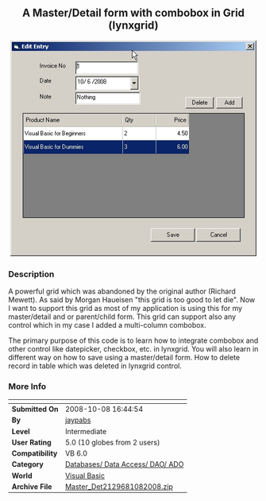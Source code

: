﻿<div align="center">

## A Master/Detail form with combobox in Grid \(lynxgrid\)

<img src="PIC2008108447418251.jpg">
</div>

### Description

A powerful grid which was abandoned by the original author (Richard Mewett). As said by Morgan Haueisen "this grid is too good to let die". Now I want to support this grid as most of my application is using this for my master/detail and or parent/child form. This grid can support also any control which in my case I added a multi-column combobox.

The primary purpose of this code is to learn how to integrate combobox and other control like datepicker, checkbox, etc. in lynxgrid. You will also learn in different way on how to save using a master/detail form. How to delete record in table which was deleted in lynxgrid control.
 
### More Info
 


<span>             |<span>
---                |---
**Submitted On**   |2008-10-08 16:44:54
**By**             |[jaypabs](https://github.com/Planet-Source-Code/PSCIndex/blob/master/ByAuthor/jaypabs.md)
**Level**          |Intermediate
**User Rating**    |5.0 (10 globes from 2 users)
**Compatibility**  |VB 6\.0
**Category**       |[Databases/ Data Access/ DAO/ ADO](https://github.com/Planet-Source-Code/PSCIndex/blob/master/ByCategory/databases-data-access-dao-ado__1-6.md)
**World**          |[Visual Basic](https://github.com/Planet-Source-Code/PSCIndex/blob/master/ByWorld/visual-basic.md)
**Archive File**   |[Master\_Det2129681082008\.zip](https://github.com/Planet-Source-Code/jaypabs-a-master-detail-form-with-combobox-in-grid-lynxgrid__1-71190/archive/master.zip)









